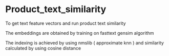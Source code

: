 # Product_text_similarity
To get text feature vectors and  run product text similarity

The embeddings are obtained by training on fasttext gensim algorithm

The indexing is achieved by using nmslib ( approximate knn ) and similarity calculated by using cosine distance
